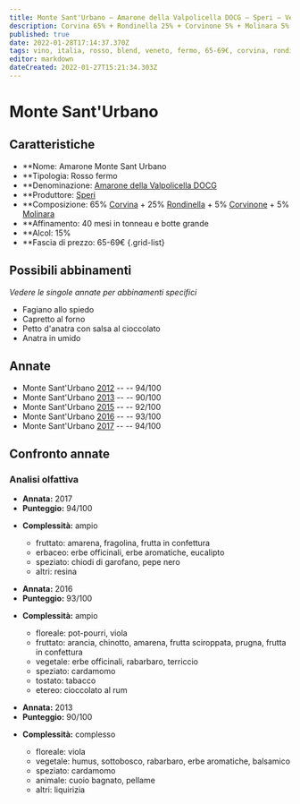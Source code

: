 ```yaml
---
title: Monte Sant'Urbano – Amarone della Valpolicella DOCG – Speri – Veneto (IT) – 65-69€ – 4★-5★
description: Corvina 65% + Rondinella 25% + Corvinone 5% + Molinara 5% | Fagiano allo spiedo – Capretto al forno – Petto d'anatra con salsa al cioccolato – Anatra in umido
published: true
date: 2022-01-28T17:14:37.370Z
tags: vino, italia, rosso, blend, veneto, fermo, 65-69€, corvina, rondinella, capretto al forno, corvinone, molinara, fagiano allo spiedo, petto d'anatra con salsa al cioccolato, anatra in umido
editor: markdown
dateCreated: 2022-01-27T15:21:34.303Z
---
```


# Monte Sant'Urbano

## Caratteristiche
- **Nome: <span class="nome">Amarone Monte Sant Urbano</span>
- **Tipologia: Rosso fermo
- **Denominazione: <span class="denominazione">[Amarone della Valpolicella DOCG](/denominazioni/Italia/Veneto/DOCG/Amarone-della-Valpolicella)</span>
- **Produttore: <span class="cantina">[Speri](/produttori/Italia/Veneto/Speri)</span> 
- **Composizione: 65% [Corvina](/vitigni/Italia/bacca-nera/corvina) + 25% [Rondinella](/vitigni/Italia/bacca-nera/rondinella) + 5% [Corvinone](/vitigni/Italia/bacca-nera/corvinone) + 5% [Molinara](/vitigni/Italia/bacca-nera/molinara)
- **Affinamento: 40 mesi in tonneau e botte grande
- **Alcol: 15%
- **Fascia di prezzo: 65-69€
{.grid-list}




## Possibili abbinamenti
*Vedere le singole annate per abbinamenti specifici*

- Fagiano allo spiedo
- Capretto al forno
- Petto d'anatra con salsa al cioccolato
- Anatra in umido

## Annate
- Monte Sant'Urbano [2012](vini/Italia/Veneto/Speri/Amarone-Monte-Sant-Urbano/2012) -- <span class="star-5"></span> -- 94/100
- Monte Sant'Urbano [2013](vini/Italia/Veneto/Speri/Amarone-Monte-Sant-Urbano/2014) -- <span class="star-4"></span> -- 90/100
- Monte Sant'Urbano [2015](vini/Italia/Veneto/Speri/Amarone-Monte-Sant-Urbano/2015) -- <span class="star-5"></span> -- 92/100
- Monte Sant'Urbano [2016](vini/Italia/Veneto/Speri/Amarone-Monte-Sant-Urbano/2016) -- <span class="star-5"></span> -- 93/100
- Monte Sant'Urbano [2017](vini/Italia/Veneto/Speri/Amarone-Monte-Sant-Urbano/2017) -- <span class="star-5"></span> -- 94/100


## Confronto annate

### Analisi olfattiva

<div class="confronto-grid">
  <div class="annata">
    <ul>
      <li><b>Annata:</b> <span class="annocorrente">2017</span></li>
      <li><b>Punteggio:</b> <span class="punteggio">94/100</span></li>
    </ul>
    <div class="vini vini-2017"></div>
    <ul>
      <li><b>Complessità:</b> <span class="complessitaVino">ampio</span></li>
      <ul>
        <li><span class="fruttatoInput">fruttato:</span> amarena, fragolina, frutta in confettura</li>
        <li><span class="vegetaleInput">erbaceo:</span> erbe officinali, erbe aromatiche, eucalipto</li>
        <li><span class="speziatoInput">speziato:</span> chiodi di garofano, pepe nero</li>
        <li><span class="altriInput">altri:</span> resina</li>
      </ul>
    </ul>
  </div>
  <div class="annata">
    <ul>
      <li><b>Annata:</b> <span class="annocorrente">2016</span></li>
      <li><b>Punteggio:</b> <span class="punteggio">93/100</span></li>
    </ul>
    <div class="vini vini-2016"></div>
    <ul>
      <li><b>Complessità:</b> <span class="complessitaVino">ampio</span></li>
      <ul>
      <li><span class="florealeInput">floreale</span>: pot-pourri, viola</li>
      <li><span class="fruttatoInput">fruttato</span>: arancia, chinotto, amarena, frutta sciroppata, prugna, frutta in confettura</li>
      <li><span class="vegetaleInput">vegetale</span>: erbe officinali, rabarbaro, terriccio</li>
      <li><span class="speziatoInput">speziato</span>: cardamomo</li>
      <li><span class="tostatoInput">tostato</span>: tabacco</li>
      <li><span class="etereoInput">etereo</span>: cioccolato al rum</li>
      </ul>
    </ul>
  </div>
  <div class="annata">
    <ul>
      <li><b>Annata:</b> <span class="annocorrente">2013</span></li>
      <li><b>Punteggio:</b> <span class="punteggio">90/100</span></li>
    </ul>
    <div class="vini vini-2013"></div>
    <ul>
      <li><b>Complessità:</b> <span class="complessitaVino">complesso</span></li>
      <ul>
      <li><span class="florealeInput">floreale</span>: viola</li>
      <li><span class="vegetaleInput">vegetale</span>: humus, sottobosco, rabarbaro, erbe aromatiche, balsamico</li>
      <li><span class="speziatoInput">speziato</span>: cardamomo</li>
      <li><span class="animaleInput">animale</span>: cuoio bagnato, pellame</li>
      <li><span class="altriInput">altri</span>: liquirizia</li>
      </ul>
    </ul>
  </div>
</div>